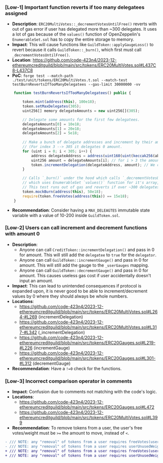 ### [Low-1] Important function reverts if too many delegatees assigned

* **Description**: `ERC20MultiVotes::_decrementVotesUntilFree()` reverts with out of gas error if user has delegated more than ~300 delegates. It uses a lot of gas because of the `values()` function of OpenZeppelin's `EnumerableSet.sol` has to copy the entire storage to memory.
* **Impact**: This will cause functions like `GuildToken::applyGaugeLoss()` to revert because it calls `GuildToken::_burn()`, which first must call `_decrementVotesUntilFree()`.
* **Location**: https://github.com/code-423n4/2023-12-ethereumcreditguild/blob/main/src/tokens/ERC20MultiVotes.sol#L437C8-L437C8
* **PoC**: `forge test --match-path ./test/unit/tokens/ERC20MultiVotes.t.sol --match-test testBurnRevertsIfTooManyDelegatees --gas-limit 30000000 -vv`
```js
    function testBurnRevertsIfTooManyDelegatees() public {

        token.mint(address(this), 100e18);
        token.setMaxDelegates(305);
        uint256[] memory delegateAmounts = new uint256[](305);

        // Delegate some amounts for the first few delegatees.
        delegateAmounts[0] = 10e18;
        delegateAmounts[1] = 20e18;
        delegateAmounts[2] = 5e18;
        
        // Make a bunch of delegate addresses and increment by their amounts
        // (For index 3 --> 305 it delegates 0 amount.
        for (uint i = 0; i < 305; i++) {    
            address delegateAddress = address(uint160(uint(keccak256(abi.encodePacked(i)))));
            uint256 amount = delegateAmounts[i]; // for i > 3 the amount defaults to 0.
            token.incrementDelegation(delegateAddress, amount); // We can increment by 0 amount.
        }

        // Calls `_burn()` under the hood which calls `_decrementVotesUntilFree()`,
        // which uses EnumerableSet `values()` function for it's array, which is gas expensive.
        // This test runs out of gas and reverts if over ~300 delegates or more.
        token.mockBurn(address(this), 50e18);
        require(token.freeVotes(address(this)) == 15e18);
    }
```
* **Recommendation**: Consider having a `MAX_DELEAGTES` immutable state variable with a value of 10-200 inside `GuildToken.sol`. 



### [Low-2] Users can call increment and decrement functions with amount 0
* **Description**: 
	* Anyone can call `CreditToken::incrementDelegation()` and pass in 0 for amount. This will still add the `delegatee` to `true` for the `delegator`.
	* Anyone can call `GuildToken::incrementGauge()` and pass in 0 for amount. This will still add the gauge to the `_userGauges` mapping.
	* Anyone can call `GuildToken::decrementGauge()` and pass in 0 for amount. This causes useless gas cost if user accidentally doesn't input an amount.
* **Impact**: This can lead to unintended consequences if protocol is expanded upon, it is never good to be able to increment/decrement values by 0 where they should always be whole numbers.
* **Locations**: 
	* https://github.com/code-423n4/2023-12-ethereumcreditguild/blob/main/src/tokens/ERC20MultiVotes.sol#L264-#L269 (incrementDelegation)
	* https://github.com/code-423n4/2023-12-ethereumcreditguild/blob/main/src/tokens/ERC20MultiVotes.sol#L317-#L342 (_incrementDelegation)
	* https://github.com/code-423n4/2023-12-ethereumcreditguild/blob/main/src/tokens/ERC20Gauges.sol#L219-#L226 (incrementGauge)
	* https://github.com/code-423n4/2023-12-ethereumcreditguild/blob/main/src/tokens/ERC20Gauges.sol#L301-#L312 (decrementGauge)
* **Recommendation**: Have a `!=0` check for the functions.



### [Low-3] Incorrect comparison operator in comments
* **Impact**: Confusion due to comments not matching with the code's logic.
* **Locations**: 
	* https://github.com/code-423n4/2023-12-ethereumcreditguild/blob/main/src/tokens/ERC20Gauges.sol#L472
	* https://github.com/code-423n4/2023-12-ethereumcreditguild/blob/main/src/tokens/ERC20MultiVotes.sol#L399
* **Recommendation**: To remove tokens from a user, the user's free votes/weight must be `>=` the amount to move, instead of `<`.

```diff
- /// NOTE: any "removal" of tokens from a user requires freeVotes(user) < amount.
- /// NOTE: any "removal" of tokens from a user requires userUnusedWeight < amount.
+ /// NOTE: any "removal" of tokens from a user requires freeVotes(user) >= amount.
+ /// NOTE: any "removal" of tokens from a user requires userUnusedWeight >= amount.
```
